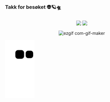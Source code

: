 ### Takk for besøket 👽🪐🛸
<div align="center">
  <a href="https://github.com/KetelynSallys">
  
  
  ##
  
  <a href = "mailto:sallys.ketelyn@gmail.com"><img src="https://img.shields.io/badge/-Gmail-%23333?style=for-the-badge&logo=gmail&logoColor=white" target="_blank"></a>
  <a href="https://www.linkedin.com/in/ketelynsalescosta/" target="_blank"><img src="https://img.shields.io/badge/-LinkedIn-%230077B5?style=for-the-badge&logo=linkedin&logoColor=white" target="_blank"></a> 
  
  ![ezgif com-gif-maker](https://user-images.githubusercontent.com/111091527/184262164-f454aa42-99ce-4032-b795-6cbf566ff67f.gif) 
</div>
  
    
![Snake animation](https://github.com/ketelynsallys/ketelynsallys/blob/output/github-contribution-grid-snake.svg)
